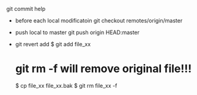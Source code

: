 git commit help
- before each local modificatoin
    git checkout remotes/origin/master
- push local to master
    git push origin HEAD:master 

- git revert add
  $ git add file_xx
    # git rm -f will remove original file!!!
  $ cp file_xx file_xx.bak
  $ git rm file_xx -f
